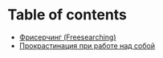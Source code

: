 # Table of contents

* [Фрисерчинг (Freesearching)](README.md)
* [Прокрастинация при работе над собой](procrastination.md)

